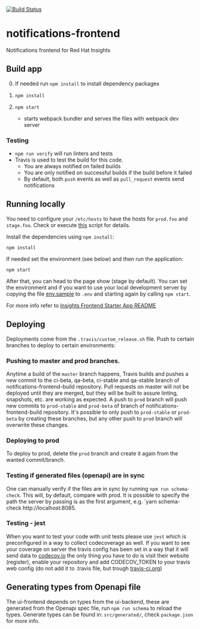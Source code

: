 [![Build Status](https://travis-ci.com/RedHatInsights/notifications-frontend.svg?branch=master)](https://travis-ci.com/RedHatInsights/notifications-frontend)

# notifications-frontend

Notifications frontend for Red Hat Insights


## Build app

0. If needed run `npm install` to install dependency packages

1. ```npm install```

2. ```npm start```
    - starts webpack bundler and serves the files with webpack dev server

### Testing

- `npm run verify` will run linters and tests
- Travis is used to test the build for this code.
  - You are always notified on failed builds
  - You are only notified on successful builds if the build before it failed
  - By default, both `push` events as well as `pull_request` events send notifications

## Running locally

You need to configure your `/etc/hosts` to have the hosts for `prod.foo` and `stage.foo`.
Check or execute [this](https://raw.githubusercontent.com/RedHatInsights/insights-proxy/master/scripts/patch-etc-hosts.sh) script for details.

Install the dependencies using `npm install`:

```shell
npm install
```

If needed set the environment (see below) and then run the application:

```shell
npm start
```

After that, you can head to the page show (stage by default).
You can set the environment and if you want to use your local development server by copying the file [env.sample](./env.sample) to `.env`
and starting again by calling `npm start`.

For more info refer to [Insights Frontend Starter App README](https://github.com/RedHatInsights/insights-frontend-starter-app/blob/master/README.md)

## Deploying

Deployments come from the `.travis/custom_release.sh` file. Push to certain branches to deploy to certain environments:

### Pushing to master and prod branches.

Anytime a build of the `master` branch happens, Travis builds and pushes a new commit to the ci-beta, qa-beta, ci-stable and qa-stable branch of notifications-frontend-build repository. Pull requests on master will not be deployed until they are merged, but they will be built to assure linting, snapshots, etc. are working as expected.
A push to `prod` branch  will push new commits to `prod-stable` and `prod-beta` of branch of notifications-frontend-build repository.
It's possible to only push to `prod-stable` or `prod-beta` by creating these branches, but any other push to `prod` branch will overwrite these changes.

### Deploying to prod

To deploy to prod, delete the `prod` branch and create it again from the wanted commit/branch.

### Testing if generated files (openapi) are in sync

One can manually verify if the files are in sync by running `npm run schema-check`. This will, by default, compare with prod.
It is possible to specify the path the server by passing is as the first argument, e.g. `yarn schema-check http://localhost:8085.

### Testing - jest

When you want to test your code with unit tests please use `jest` which is preconfigured in a way to collect codecoverage as well. If you want to see your coverage on server the travis config has been set in a way that it will send data to [codecov.io](https://codecov.io) the only thing you have to do is visit their website (register), enable your repository and add CODECOV_TOKEN to your travis web config (do not add it to .travis file, but trough [travis-ci.org](https://travis-ci.org/))

## Generating types from Openapi file

The ui-frontend depends on types from the ui-backend, these are generated from the Openapi spec file, run `npm run schema` to reload the types.
Generate types can be found in: `src/generated/`, check `package.json` for more info.
